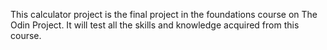 This calculator project is the final project in the foundations course on The Odin Project.
It will test all the skills and knowledge acquired from this course.